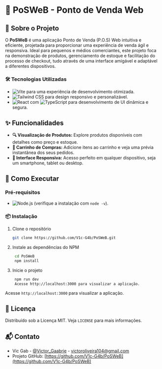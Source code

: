 # 🛒 PoSWeB - Ponto de Venda Web

## 🌟 Sobre o Projeto

O **PoSWeB** é uma aplicação Ponto de Venda (P.O.S) Web intuitiva e eficiente, projetada para proporcionar uma experiência de venda ágil e responsiva. Ideal para pequenos e médios comerciantes, este projeto foca na demonstração de produtos, gerenciamento de estoque e facilitação do processo de checkout, tudo através de uma interface amigável e adaptável a diferentes dispositivos.

### 🛠 Tecnologias Utilizadas

- ![Vite](https://img.shields.io/badge/-Vite-646cff?style=flat-square&logo=vite) para uma experiência de desenvolvimento otimizada.
- ![Tailwind CSS](https://img.shields.io/badge/-Tailwind_CSS-38b2ac?style=flat-square&logo=tailwind-css) para design responsivo e personalizável.
- ![React](https://img.shields.io/badge/-React-61DAFB?style=flat-square&logo=react) com ![TypeScript](https://img.shields.io/badge/-TypeScript-3178C6?style=flat-square&logo=typescript) para desenvolvimento de UI dinâmica e segura.

## ✨ Funcionalidades

- **🔍 Visualização de Produtos:** Explore produtos disponíveis com detalhes como preço e estoque.
- **🛒 Carrinho de Compras:** Adicione itens ao carrinho e veja uma prévia instantânea dos seus pedidos.
- **📱 Interface Responsiva:** Acesso perfeito em qualquer dispositivo, seja um smartphone, tablet ou desktop.

## 🚀 Como Executar

### Pré-requisitos

- ![Node.js](https://img.shields.io/badge/-Node.js-339933?style=flat-square&logo=node.js) (verifique a instalação com `node -v`).

### 📦 Instalação

1. Clone o repositório
   ```sh
   git clone https://github.com/V1c-G4b/PoSWeB.git
2. Instale as dependências do NPM
   ```sh
    cd PoSWeB
    npm install
3. Inicie o projeto
   ```sh
    npm run dev
    Acesse http://localhost:3000 para visualizar a aplicação.

Acesse `http://localhost:3000` para visualizar a aplicação.

## 📜 Licença

Distribuído sob a Licença MIT. Veja `LICENSE` para mais informações.

## 📬 Contato

- Vic Gab - [@Victor_Gaabrie](https://twitter.com/Victor_Gaabrie) - victoroliveira104@gmail.com
- Projeto GitHub: [https://github.com/V1c-G4b/PoSWeB](https://github.com/V1c-G4b/PoSWeB)
